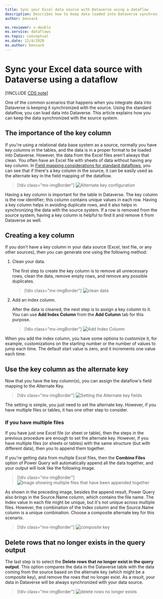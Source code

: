 ```yaml
---
title: Sync your Excel data source with Dataverse using a dataflow
description: Describes how to keep data loaded into Dataverse synchronized with the data source using dataflows.
author: bensack

ms.reviewer: v-douklo
ms.service: dataflows
ms.topic: conceptual
ms.date: 12/4/2020
ms.author: bensack
---
```


# Sync your Excel data source with Dataverse using a dataflow

[!INCLUDE [CDS note](../includes/cc-data-platform-banner.md)]

One of the common scenarios that happens when you integrate data into Dataverse is keeping it synchronized with the source. Using the standard dataflow, you can load data into Dataverse. This article explains how you can keep the data synchronized with the source system.

## The importance of the key column

If you're using a relational data base system as a source, normally you have key columns in the tables, and the data is in a proper format to be loaded into Dataverse. However, the data from the Excel files aren't always that clean. You often have an Excel file with sheets of data without having any key column. In [Field mapping considerations for standard dataflows](get-best-of-standard-dataflows.md), you can see that if there's a key column in the source, it can be easily used as the alternate key in the field mapping of the dataflow.

> [!div class="mx-imgBorder"]
> ![Alternate key configuration](media/PKAKsame.png)

Having a key column is important for the table in Dataverse. The key column is the row identifier; this column contains unique values in each row. Having a key column helps in avoiding duplicate rows, and it also helps in synchronizing the data with the source system. If a row is removed from the source system, having a key column is helpful to find it and remove it from Dataverse as well.

## Creating a key column

If you don't have a key column in your data source (Excel, text file, or any other sources), then you can generate one using the following method:

1. Clean your data. 

   The first step to create the key column is to remove all unnecessary rows, clean the data, remove empty rows, and remove any possible duplicates.

   > [!div class="mx-imgBorder"]
   > ![clean data](media/CleanData.png)

2. Add an index column.

   After the data is cleaned, the next step is to assign a key column to it. You can use **Add Index Column** from the **Add Column** tab for this purpose.

   > [!div class="mx-imgBorder"]
   > ![Add Index Column](media/AddIndexColumn.png)

When you add the index column, you have some options to customize it, for example, customizations on the starting number or the number of values to jump each time. The default start value is zero, and it increments one value each time.

## Use the key column as the alternate key

Now that you have the key column(s), you can assign the dataflow's field mapping to the Alternate Key.

> [!div class="mx-imgBorder"]
> ![Setting the Alternate key fields](media/IndexAlternateKey.png)

The setting is simple, you just need to set the alternate key. However, if you have multiple files or tables, it has one other step to consider.

### If you have multiple files

If you have just one Excel file (or sheet or table), then the steps in the previous procedure are enough to set the alternate key. However, if you have multiple files (or sheets or tables) with the same structure (but with different data), then you to append them together.

If you're getting data from multiple Excel files, then the **Combine Files** option of Power Query will automatically append all the data together, and your output will look like the following image.

> [!div class="mx-imgBorder"]
> ![Image showing multiple files that have been appended together](media/TwoFiles.png)

As shown in the preceding image, besides the append result, Power Query also brings in the Source.Name column, which contains the file name. The Index value in each file might be unique, but it's not unique across multiple files. However, the combination of the Index column and the Source.Name column is a unique combination. Choose a composite alternate key for this scenario.

> [!div class="mx-imgBorder"]
> ![composite key](media/CompositeIndexKey.png)

## Delete rows that no longer exists in the query output

The last step is to select the **Delete rows that no longer exist in the query output**. This option compares the data in the Dataverse table with the data coming from the source based on the alternate key (which might be a composite key), and remove the rows that no longer exist. As a result, your data in Dataverse will be always synchronized with your data source.

> [!div class="mx-imgBorder"]
> ![delete rows no longer exists](media/DeleteRowsNotExist.png)

